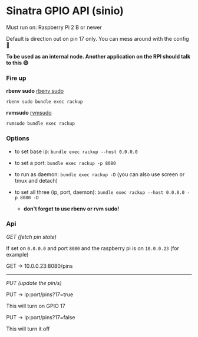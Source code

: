 # Sinatra GPIO API (sinio)

Must run on: Raspberry Pi 2 B or newer

Default is direction out on pin 17 only. You can mess around with the config :tada:

**To be used as an internal node. Another application on the RPI should talk to this :smile:**

### Fire up

**rbenv sudo** [rbenv sudo](https://github.com/dcarley/rbenv-sudo)

`rbenv sudo bundle exec rackup`

**rvmsudo** [rvmsudo](https://rvm.io/integration/sudo)

`rvmsudo bundle exec rackup`

### Options

* to set base ip: `bundle exec rackup --host 0.0.0.0`
* to set a port: `bundle exec rackup -p 8080`
* to run as daemon: `bundle exec rackup -D` (you can also use screen or tmux and detach)

* to set all three (ip, port, daemon): `bundle exec rackup --host 0.0.0.0 -p 8080 -D`
  * **don't forget to use rbenv or rvm sudo!**

### Api

*GET (fetch pin state)*

If set on `0.0.0.0` and port `8080` and the raspberry pi is on `10.0.0.23` (for example)

GET -> 10.0.0.23:8080/pins

***

*PUT (update the pin/s)*

PUT -> ip:port/pins?17=true

This will turn on GPIO 17

PUT -> ip:port/pins?17=false

This will turn it off
